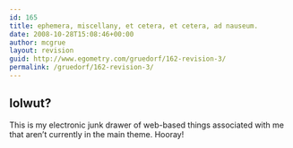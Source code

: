 ```yaml
---
id: 165
title: ephemera, miscellany, et cetera, et cetera, ad nauseum.
date: 2008-10-28T15:08:46+00:00
author: mcgrue
layout: revision
guid: http://www.egometry.com/gruedorf/162-revision-3/
permalink: /gruedorf/162-revision-3/
---
```

## lolwut?

This is my electronic junk drawer of web-based things associated with me that aren&#8217;t currently in the main theme. Hooray!
